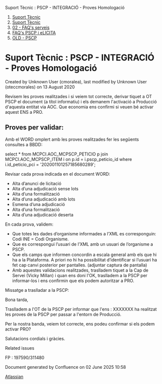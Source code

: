 Suport Tècnic : PSCP - INTEGRACIÓ - Proves Homologació  

1.  [Suport Tècnic](index.md)
2.  [Suport Tècnic](13893782.md)
3.  [02 - FAQ's serveis](26313393.md)
4.  [FAQ's PSCP i eLICITA](28705587.md)
5.  [OLD - PSCP](OLD---PSCP_93356826.md)

Suport Tècnic : PSCP - INTEGRACIÓ - Proves Homologació
======================================================

Created by Unknown User (cmoralea), last modified by Unknown User (oteccmorales) on 13 August 2020

Revisem les proves realitzades i si veiem tot correcte, derivar tiquet a OT PSCP el document (a títol informatiu) i els demanem l'activació a Producció d'aquesta entitat via AOC. Que economia ens confirmi si veuen bé activar aquest ENS a PRO.

Proves per validar:
-------------------

  

Amb el WORD omplert amb les proves realitzades fer les següents consultes a BBDD:

select \* from MCPCI.AOC\_MCPSCP\_PETICIO p
join MCPCI.AOC\_MCPSCP\_ITEM i
on p.id = i.pscp\_peticio\_id
where i.id\_peticio\_pci = '202001101257185680289';

Revisar cada prova indicada en el document WORD:

*   Alta d’anunci de licitació
*   Alta d’una adjudicació sense lots
*   Alta d’una formalització
*   Alta d’una adjudicació amb lots
*   Esmena d’una adjudicació
*   Alta d’una formalització
*   Alta d’una adjudicació deserta

En cada prova, validem:

*   Que totes les dades d’organisme informades a l’XML es corresponguin: Codi INE = Codi Organisme.
*   Que es correspongui l’usuari de l’XML amb un usuari de l’organisme a PSCP.
*   Que els camps que informen concordin a escala general amb els que hi ha a la Plataforma. A priori no hi ha possibilitat d’identificar si l’usuari ha fet cap canvi posterior per pantalles. (adjuntar captura de pantalla)
*   Amb aquestes validacions realitzades, traslladem tiquet a la Cap de Servei (Vicky Millan) i quan ens doni l'OK, traslladem a la PSCP per informar-los i ens confirmin que els podem autoritzar a PRO.

Missatge a traslladar a la PSCP:

Bona tarda,

Traslladem a l'OT de la PSCP per informar que l'ens : XXXXXXX ha realitzat les proves de la PSCP per passar a l'entorn de Producció.

Per la nostra banda, veiem tot correcte, ens podeu confirmar si els podem activar PRO?

Salutacions cordials i gràcies.

  

Related issues

FP : 197590/311480 

Document generated by Confluence on 02 June 2025 10:58

[Atlassian](http://www.atlassian.com/)
